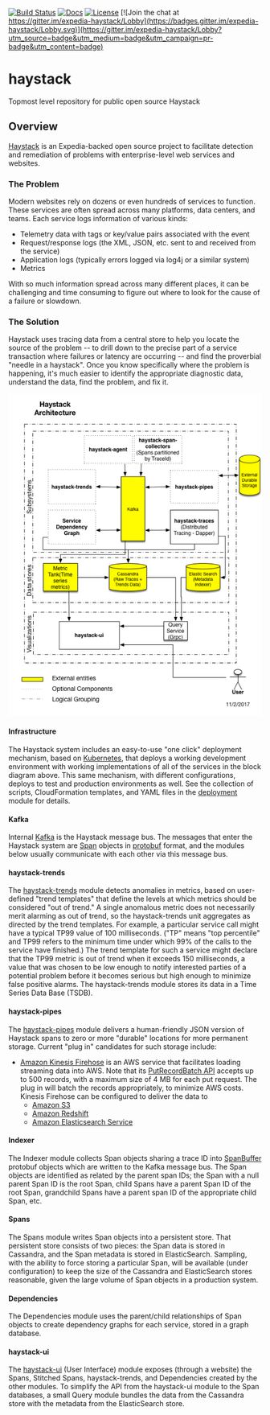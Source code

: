 [![Build Status](https://travis-ci.org/ExpediaDotCom/haystack.svg?branch=master)](https://travis-ci.org/ExpediaDotCom/haystack)
[![Docs](https://img.shields.io/badge/docs-current-brightgreen.svg)](https://expediadotcom.github.io/haystack/)
[![License](https://img.shields.io/badge/license-Apache%20License%202.0-blue.svg)](https://github.com/ExpediaDotCom/haystack/blob/master/LICENSE)
[![Join the chat at https://gitter.im/expedia-haystack/Lobby](https://badges.gitter.im/expedia-haystack/Lobby.svg)](https://gitter.im/expedia-haystack/Lobby?utm_source=badge&utm_medium=badge&utm_campaign=pr-badge&utm_content=badge)

# haystack

Topmost level repository for public open source Haystack

## Overview
[Haystack](https://expediadotcom.github.io/haystack/) is an Expedia-backed open source project to facilitate detection 
and remediation of problems with enterprise-level web services and websites.

### The Problem

Modern websites rely on dozens or even hundreds of services to function. These services are often spread across many platforms, data centers, and teams. Each service logs information of various kinds:

* Telemetry data with tags or key/value pairs associated with the event
* Request/response logs (the XML, JSON, etc. sent to and received from the service)
* Application logs (typically errors logged via log4j or a similar system)
* Metrics

With so much information spread across many different places, it can be challenging and time consuming to figure out where to look for the cause of a failure or slowdown.

### The Solution

Haystack uses tracing data from a central store to help you locate the source of the problem -- to drill down to the precise part of a service transaction where failures or latency are occurring -- and find the proverbial "needle in a haystack". Once you know specifically where the problem is happening, it's much easier to identify the appropriate diagnostic data, understand the data, find the problem, and fix it.

![High Level Block Diagram](docsite/static/img/Haystack_Components.png)

#### Infrastructure
The Haystack system includes an easy-to-use "one click" deployment mechanism, based on 
[Kubernetes](https://en.wikipedia.org/wiki/Kubernetes), that deploys a working development environment with working
implementations of all of the services in the block diagram above. This same mechanism, with different configurations, 
deploys to test and production environments as well. See the collection of scripts, CloudFormation templates, and YAML 
files in the [deployment](deployment) module for details.

#### Kafka
Internal [Kafka](https://en.wikipedia.org/wiki/Apache_Kafka) is the Haystack message bus. The messages that enter the
Haystack system are [Span](https://github.com/ExpediaDotCom/haystack-idl/blob/master/proto/span.proto) objects in
[protobuf](https://en.wikipedia.org/wiki/Protocol_Buffers) format, and the modules below usually communicate with
each other via this message bus.

#### haystack-trends
The [haystack-trends](https://github.com/ExpediaDotCom/haystack-trends) module detects anomalies in metrics, based on 
user-defined "trend templates" that define the levels at which metrics should be considered "out of trend." A single 
anomalous metric does not necessarily merit alarming as out of trend, so the haystack-trends unit aggregates as directed
by the trend templates. For example, a particular service call might have a typical TP99 value of 100 milliseconds. 
("TP" means "top percentile" and TP99 refers to the minimum time under which 99% of the calls to the service have 
finished.) The trend template for such a service might declare that the TP99 metric is out of trend when it exceeds 150 
milliseconds, a value that was chosen to be low enough to notify interested parties of a potential problem before it 
becomes serious but high enough to minimize false positive alarms. The haystack-trends module stores its data in a Time 
Series Data Base (TSDB).

#### haystack-pipes
The [haystack-pipes](https://github.com/ExpediaDotCom/haystack-pipes) module delivers a human-friendly JSON version of 
Haystack spans to zero or more "durable" locations for more permanent storage. Current "plug in" candidates for such 
storage include:
* [Amazon Kinesis Firehose](https://aws.amazon.com/kinesis/firehose/) is an AWS service that facilitates loading 
streaming data into AWS. Note that its 
[PutRecordBatch API](http://docs.aws.amazon.com/firehose/latest/APIReference/API_PutRecordBatch.html) accepts up to
500 records, with a maximum size of 4 MB for each put request. The plug in will batch the records appropriately, to
minimize AWS costs. Kinesis Firehose can be configured to deliver the data to
    * [Amazon S3](https://aws.amazon.com/s3/)
    * [Amazon Redshift](https://aws.amazon.com/redshift/)
    * [Amazon Elasticsearch Service](https://aws.amazon.com/elasticsearch-service/)

#### Indexer
The Indexer module collects Span objects sharing a trace ID into
[SpanBuffer](https://github.com/ExpediaDotCom/haystack-idl/blob/master/proto/spanBuffer.proto) protobuf objects 
which are written to the Kafka message bus. The Span objects are identified as related by the parent span IDs; the Span
with a null parent Span ID is the root Span, child Spans have a parent Span ID of the root Span, grandchild Spans have a
parent span ID of the appropriate child Span, etc.

#### Spans
The Spans module writes Span objects into a persistent store. That persistent store consists of two pieces: the Span
data is stored in Cassandra, and the Span metadata is stored in ElasticSearch. Sampling, with the ability to force
storing a particular Span, will be available (under configuration) to keep the size of the Cassandra and ElasticSearch
stores reasonable, given the large volume of Span objects in a production system. 

#### Dependencies
The Dependencies module uses the parent/child relationships of Span objects to create dependency graphs for each
service, stored in a graph database.

#### haystack-ui
The [haystack-ui](https://github.com/ExpediaDotCom/haystack-ui) (User Interface) module exposes (through a website) the
Spans, Stitched Spans, haystack-trends, and Dependencies created by the other modules. To simplify the API from the 
haystack-ui module to the Span databases, a small Query module bundles the data from the Cassandra store with the
metadata from the ElasticSearch store.
